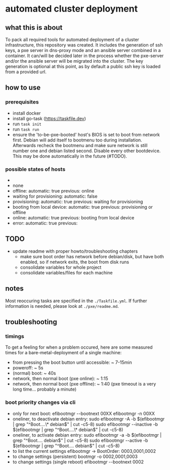 # automated cluster deployment

## what this is about
To pack all required tools for automated deployment of a cluster infrastructure, this repository was created. It includes the generation of ssh keys, a pxe server in dns-proxy mode and an ansible server combined in a container.
It can/will be decided later in the process whether the pxe-server and/or the ansible server will be migrated into the cluster.
The key generation is optional at this point, as by default a public ssh key is loaded from a provided url.

## how to use

### prerequisites
- install docker
- install go-task (https://taskfile.dev)
- run ```task init```
- run ```task run```
- ensure the 'to-be-pxe-booted' host's BIOS is set to boot from network first. Debian will add itself to bootmenu too during installation. Afterwards recheck the bootmenu and make sure network is still number one and debian listed second. Disable every other bootdevice. This may be done automatically in the future (#TODO).

### possible states of hosts
- <none>
- none
- offline:
    automatic: true
    previous: online
- waiting for provisioning:
    automatic: false
- provisioning:
    automatic: true
    previous: waiting for provisioning
- booting from local device:
    automatic: true
    previous: provisioning or offline
- online:
    automatic: true
    previous: booting from local device
- error:
    automatic: true
    previous: <all>


## TODO

- update readme with proper howto/troubleshooting chapters
  - make sure boot order has network before debian/disk, but have both enabled, so if network exits, the boot from disk runs
  - consolidate variables for whole project
  - consolidate variables/files for each machine

## notes
Most reoccuring tasks are specified in the ```./Taskfile.yml```.
If further information is needed, please look at ```./pxe/readme.md```.

## troubleshooting

### timings
To get a feeling for when a problem occured, here are some measured times for a bare-metal-deployment of a single machine:
- from pressing the boot button until accessible: ~ 7-15min
- poweroff: ~ 5s
- (normal) boot: ~ 40s
- network, then normal boot (pxe online): ~ 1:15
- network, then normal boot (pxe offline): ~ 1:40 (pxe timeout is a very long time... probably a minute)

### boot priority changes via cli
- only for next boot:
  efibootmgr --bootnext 00XX
  efibootmgr -n 00XX
- oneliner, to deactivate debian entry:
  sudo efibootmgr -A -b $(efibootmgr | grep "^Boot....\* debian$" | cut -c5-8)
  sudo efibootmgr --inactive -b $(efibootmgr | grep "^Boot....\* debian$" | cut -c5-8)
- oneliner, to activate debian entry:
  sudo efibootmgr -a -b $(efibootmgr | grep "^Boot....  debian$" | cut -c5-8)
  sudo efibootmgr --active -b $(efibootmgr | grep "^Boot....  debian$" | cut -c5-8)
- to list the current settings
  efibootmgr
  -> BootOrder: 0003,0001,0002
- to change settings (persistent)
  bootmgr -o 0002,0001,0003
- to change settings (single reboot)
  efibootmgr --bootnext 0002
